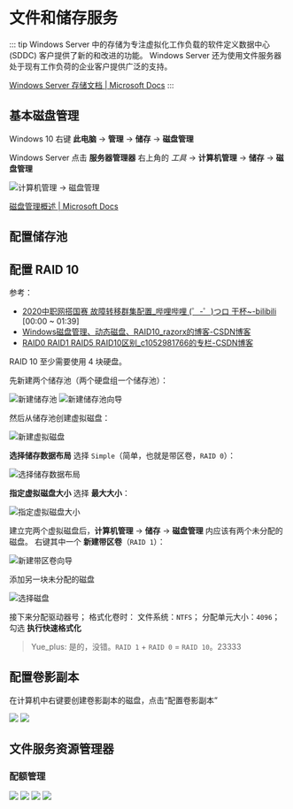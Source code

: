# 文件和储存服务

::: tip
Windows Server 中的存储为专注虚拟化工作负载的软件定义数据中心 (SDDC) 客户提供了新的和改进的功能。
Windows Server 还为使用文件服务器处于现有工作负荷的企业客户提供广泛的支持。

[Windows Server 存储文档 | Microsoft Docs](https://docs.microsoft.com/zh-cn/windows-server/storage/storage)
:::

## 基本磁盘管理

Windows 10 右键 **此电脑** -> **管理** -> **储存** -> **磁盘管理**

Windows Server 点击 **服务器管理器** 右上角的 *工具* -> **计算机管理** -> **储存** -> **磁盘管理**

![计算机管理 -> 磁盘管理](./img/01.jpg)

[磁盘管理概述 | Microsoft Docs](https://docs.microsoft.com/zh-cn/windows-server/storage/disk-management/overview-of-disk-management)

## 配置储存池

## 配置 RAID 10

参考：
- [2020中职网搭国赛 故障转移群集配置_哔哩哔哩 (゜-゜)つロ 干杯~-bilibili](https://www.bilibili.com/video/BV1h54y1j7zS)
  [00:00 ~ 01:39]
- [Windows磁盘管理、动态磁盘、RAID10_razorx的博客-CSDN博客](https://blog.csdn.net/weixin_42747982/article/details/83685711)
- [RAID0 RAID1 RAID5 RAID10区别_c1052981766的专栏-CSDN博客](https://blog.csdn.net/c1052981766/article/details/49612793)

RAID 10 至少需要使用 4 块硬盘。

先新建两个储存池（两个硬盘组一个储存池）：

![新建储存池](./img/02.jpg)
![新建储存池向导](./img/03.jpg)

然后从储存池创建虚拟磁盘：

![新建虚拟磁盘](./img/04.jpg)

**选择储存数据布局** 选择 `Simple`（简单，也就是带区卷，`RAID 0`）：

![选择储存数据布局](./img/05.jpg)

**指定虚拟磁盘大小** 选择 **最大大小**：

![指定虚拟磁盘大小](./img/06.jpg)

建立完两个虚拟磁盘后，**计算机管理** -> **储存** -> **磁盘管理** 内应该有两个未分配的磁盘。
右键其中一个 **新建带区卷**（`RAID 1`）：

![新建带区卷向导](./img/07.jpg)

添加另一块未分配的磁盘

![选择磁盘](./img/08.jpg)

接下来分配驱动器号；
格式化卷时：
  文件系统：`NTFS`；
  分配单元大小：`4096`；
  勾选 **执行快速格式化**

> Yue_plus: 是的，没错。`RAID 1` + `RAID 0` = `RAID 10`。23333

## 配置卷影副本

在计算机中右键要创建卷影副本的磁盘，点击“配置卷影副本”

![](./img/12.jpg)
![](./img/13.jpg)

## 文件服务资源管理器

### 配额管理

![](./img/QQ%E6%88%AA%E5%9B%BE20220510091327.png)
![](./img/QQ%E6%88%AA%E5%9B%BE20220510091538.png)
![](./img/QQ%E6%88%AA%E5%9B%BE20220510091655.png)
![](./img/QQ%E6%88%AA%E5%9B%BE20220510091936.png)
